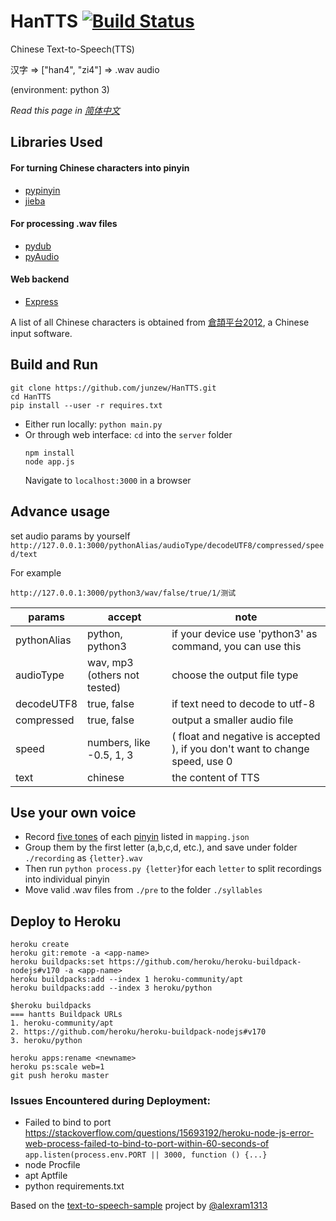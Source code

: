# HanTTS [![Build Status](https://travis-ci.org/junzew/HanTTS.svg?branch=master)](https://travis-ci.org/junzew/HanTTS)

Chinese Text-to-Speech(TTS)

汉字 => ["han4", "zi4"] => .wav audio

(environment: python 3)

*Read this page in [简体中文](https://github.com/junzew/HanTTS/blob/master/README.zh.md)*
## Libraries Used

#### For turning Chinese characters into pinyin
- [pypinyin](https://github.com/mozillazg/python-pinyin)
- [jieba](https://github.com/fxsjy/jieba)

#### For processing .wav files
- [pydub](https://github.com/jiaaro/pydub)
- [pyAudio](https://people.csail.mit.edu/hubert/pyaudio/)

#### Web backend
- [Express](https://expressjs.com)

A list of all Chinese characters is obtained from [倉頡平台2012](https://chinese.stackexchange.com/questions/22484/list-of-all-traditional-chinese-characters), a Chinese input software.

## Build and Run

```
git clone https://github.com/junzew/HanTTS.git
cd HanTTS
pip install --user -r requires.txt
```


* Either run locally: `python main.py` 
* Or through web interface:
	`cd` into the `server` folder
	```
	npm install
	node app.js
	```
	Navigate to `localhost:3000` in a browser

## Advance usage
set audio params by yourself
`http://127.0.0.1:3000/pythonAlias/audioType/decodeUTF8/compressed/speed/text`

For example
```
http://127.0.0.1:3000/python3/wav/false/true/1/测试
```

|  params   | accept  |note|
|  ----  | ----  |----|
| pythonAlias  | python, python3 |if your device use 'python3' as command, you can use this|
| audioType  | wav, mp3 (others not tested) | choose the output file type|
|decodeUTF8|true, false|if text need to decode to utf-8|
|compressed|true, false| output a smaller audio file|
|speed|numbers, like -0.5, 1, 3 |( float and negative is accepted ), if you don't want to change speed, use 0|
|text|chinese|the content of TTS|



## Use your own voice
- Record [five tones](https://en.wikipedia.org/wiki/Pinyin#Tones) of each [pinyin](https://en.wikipedia.org/wiki/Pinyin_table) listed in `mapping.json`
- Group them by the first letter (a,b,c,d, etc.), and save under folder `./recording` as `{letter}.wav`
- Then run `python process.py {letter}`for each `letter` to split recordings into individual pinyin
- Move valid .wav files from `./pre` to the folder `./syllables`
##


## Deploy to Heroku
```
heroku create
heroku git:remote -a <app-name>
heroku buildpacks:set https://github.com/heroku/heroku-buildpack-nodejs#v170 -a <app-name>
heroku buildpacks:add --index 1 heroku-community/apt
heroku buildpacks:add --index 3 heroku/python

$heroku buildpacks
=== hantts Buildpack URLs
1. heroku-community/apt
2. https://github.com/heroku/heroku-buildpack-nodejs#v170
3. heroku/python

heroku apps:rename <newname>
heroku ps:scale web=1
git push heroku master
```

### Issues Encountered during Deployment: 
* Failed to bind to port
https://stackoverflow.com/questions/15693192/heroku-node-js-error-web-process-failed-to-bind-to-port-within-60-seconds-of
`app.listen(process.env.PORT || 3000, function () {...}`
* node Procfile
* apt Aptfile
* python requirements.txt

Based on the [text-to-speech-sample](https://github.com/alexram1313/text-to-speech-sample) project by [@alexram1313](https://github.com/alexram1313)
